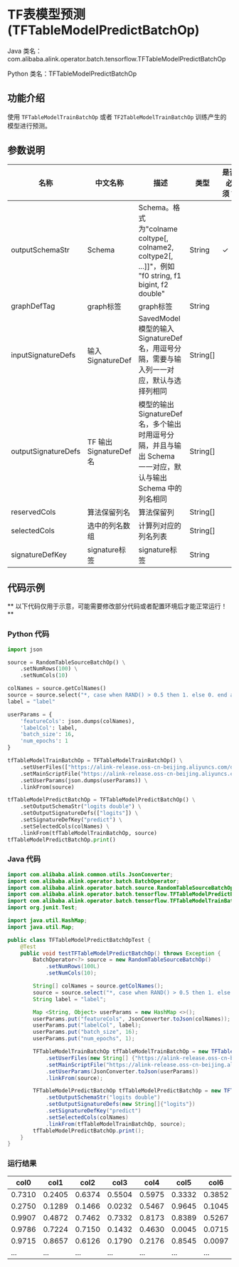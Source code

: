 # TF表模型预测 (TFTableModelPredictBatchOp)
Java 类名：com.alibaba.alink.operator.batch.tensorflow.TFTableModelPredictBatchOp

Python 类名：TFTableModelPredictBatchOp


## 功能介绍

使用 `TFTableModelTrainBatchOp` 或者 `TF2TableModelTrainBatchOp` 训练产生的模型进行预测。

## 参数说明

| 名称 | 中文名称 | 描述 | 类型 | 是否必须？ | 默认值 |
| --- | --- | --- | --- | --- | --- |
| outputSchemaStr | Schema | Schema。格式为"colname coltype[, colname2, coltype2[, ...]]"，例如 "f0 string, f1 bigint, f2 double" | String | ✓ |  |
| graphDefTag | graph标签 | graph标签 | String |  | "serve" |
| inputSignatureDefs | 输入 SignatureDef | SavedModel 模型的输入 SignatureDef 名，用逗号分隔，需要与输入列一一对应，默认与选择列相同 | String[] |  | null |
| outputSignatureDefs | TF 输出 SignatureDef 名 | 模型的输出 SignatureDef 名，多个输出时用逗号分隔，并且与输出 Schema 一一对应，默认与输出 Schema 中的列名相同 | String[] |  | null |
| reservedCols | 算法保留列名 | 算法保留列 | String[] |  | null |
| selectedCols | 选中的列名数组 | 计算列对应的列名列表 | String[] |  | null |
| signatureDefKey | signature标签 | signature标签 | String |  | "serving_default" |

## 代码示例

** 以下代码仅用于示意，可能需要修改部分代码或者配置环境后才能正常运行！**

### Python 代码
```python
import json

source = RandomTableSourceBatchOp() \
    .setNumRows(100) \
    .setNumCols(10)

colNames = source.getColNames()
source = source.select("*, case when RAND() > 0.5 then 1. else 0. end as label")
label = "label"

userParams = {
    'featureCols': json.dumps(colNames),
    'labelCol': label,
    'batch_size': 16,
    'num_epochs': 1
}

tfTableModelTrainBatchOp = TFTableModelTrainBatchOp() \
    .setUserFiles(["https://alink-release.oss-cn-beijing.aliyuncs.com/data-files/tf_dnn_train.py"]) \
    .setMainScriptFile("https://alink-release.oss-cn-beijing.aliyuncs.com/data-files/tf_dnn_train.py") \
    .setUserParams(json.dumps(userParams)) \
    .linkFrom(source)

tfTableModelPredictBatchOp = TFTableModelPredictBatchOp() \
    .setOutputSchemaStr("logits double") \
    .setOutputSignatureDefs(["logits"]) \
    .setSignatureDefKey("predict") \
    .setSelectedCols(colNames) \
    .linkFrom(tfTableModelTrainBatchOp, source)
tfTableModelPredictBatchOp.print()
```

### Java 代码
```java
import com.alibaba.alink.common.utils.JsonConverter;
import com.alibaba.alink.operator.batch.BatchOperator;
import com.alibaba.alink.operator.batch.source.RandomTableSourceBatchOp;
import com.alibaba.alink.operator.batch.tensorflow.TFTableModelPredictBatchOp;
import com.alibaba.alink.operator.batch.tensorflow.TFTableModelTrainBatchOp;
import org.junit.Test;

import java.util.HashMap;
import java.util.Map;

public class TFTableModelPredictBatchOpTest {
	@Test
	public void testTFTableModelPredictBatchOp() throws Exception {
		BatchOperator<?> source = new RandomTableSourceBatchOp()
			.setNumRows(100L)
			.setNumCols(10);

		String[] colNames = source.getColNames();
		source = source.select("*, case when RAND() > 0.5 then 1. else 0. end as label");
		String label = "label";

		Map <String, Object> userParams = new HashMap <>();
		userParams.put("featureCols", JsonConverter.toJson(colNames));
		userParams.put("labelCol", label);
		userParams.put("batch_size", 16);
		userParams.put("num_epochs", 1);

		TFTableModelTrainBatchOp tfTableModelTrainBatchOp = new TFTableModelTrainBatchOp()
			.setUserFiles(new String[] {"https://alink-release.oss-cn-beijing.aliyuncs.com/data-files/tf_dnn_train.py"})
			.setMainScriptFile("https://alink-release.oss-cn-beijing.aliyuncs.com/data-files/tf_dnn_train.py")
			.setUserParams(JsonConverter.toJson(userParams))
			.linkFrom(source);

		TFTableModelPredictBatchOp tfTableModelPredictBatchOp = new TFTableModelPredictBatchOp()
			.setOutputSchemaStr("logits double")
			.setOutputSignatureDefs(new String[]{"logits"})
			.setSignatureDefKey("predict")
			.setSelectedCols(colNames)
			.linkFrom(tfTableModelTrainBatchOp, source);
		tfTableModelPredictBatchOp.print();
	}
}
```

### 运行结果
col0|col1|col2|col3|col4|col5|col6|col7|col8|col9|label|logits
----|----|----|----|----|----|----|----|----|----|-----|------
0.7310|0.2405|0.6374|0.5504|0.5975|0.3332|0.3852|0.9848|0.8792|0.9412|0|-0.4253
0.2750|0.1289|0.1466|0.0232|0.5467|0.9645|0.1045|0.6251|0.4108|0.7763|0|-0.4099
0.9907|0.4872|0.7462|0.7332|0.8173|0.8389|0.5267|0.8993|0.1339|0.0831|0|-0.3881
0.9786|0.7224|0.7150|0.1432|0.4630|0.0045|0.0715|0.3484|0.3388|0.8594|0|-0.3044
0.9715|0.8657|0.6126|0.1790|0.2176|0.8545|0.0097|0.6923|0.7713|0.7127|0|-0.4693
...|...|...|...|...|...|...|...|...|...|...|...
